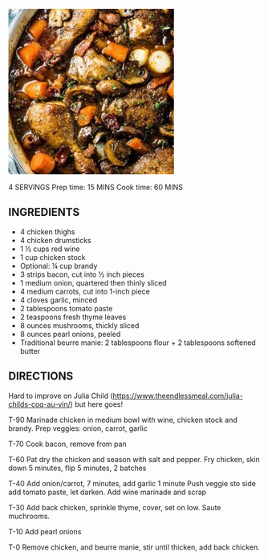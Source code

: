 ![](/images/Coq-au-Vin.jpg)

4 SERVINGS 
Prep time: 15 MINS
Cook time: 60 MINS

## INGREDIENTS
- 4 chicken thighs
- 4 chicken drumsticks
- 1 ½ cups red wine
- 1 cup chicken stock
-  Optional: ¼ cup brandy
- 3 strips bacon, cut into ½ inch pieces
- 1 medium onion, quartered then thinly sliced
- 4 medium carrots, cut into 1-inch piece
- 4 cloves garlic, minced
- 2 tablespoons tomato paste
- 2 teaspoons fresh thyme leaves
- 8 ounces mushrooms, thickly sliced
- 8 ounces pearl onions, peeled
- Traditional beurre manie: 2 tablespoons flour + 2 tablespoons softened butter

## DIRECTIONS
Hard to improve on Julia Child (https://www.theendlessmeal.com/julia-childs-coq-au-vin/) but here goes!

T-90
Marinade chicken in medium bowl with wine, chicken stock and brandy.
Prep veggies: onion, carrot, garlic

T-70
Cook bacon, remove from pan

T-60
Pat dry the chicken and season with salt and pepper.
Fry chicken, skin down 5 minutes, flip 5 minutes, 2 batches

T-40
Add onion/carrot, 7 minutes, add garlic 1 minute
Push veggie sto side add tomato paste, let darken. Add wine marinade and scrap

T-30
Add back chicken, sprinkle thyme, cover, set on low.
Saute muchrooms.

T-10 Add pearl onions  

T-0 Remove chicken, and beurre manie, stir until thicken, add back chicken.  



